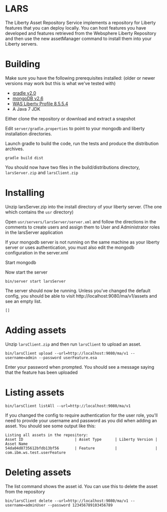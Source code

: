 # LARS

The Liberty Asset Repository Service implements a repository for Liberty features that you can deploy locally. You can host features you have developed and features retrieved from the Websphere Liberty Repository and then use the new assetManager command to install them into your Liberty servers.

# Building

Make sure you have the following prerequisites installed: (older or newer versions may work but this is what we've tested with)

* [gradle v2.0](http://gradle.org/downloads) 
* [mongoDB v2.6](https://www.mongodb.org/downloads)
* [WAS Liberty Profile 8.5.5.4](https://developer.ibm.com/wasdev/downloads/#asset/runtimes-8.5.5-wlp-developers-runtime)
* A Java 7 JDK

Either clone the repository or download and extract a snapshot

Edit `server/gradle.properties` to point to your mongodb and liberty installation directories.

Launch gradle to build the code, run the tests and produce the distribution archives.

    gradle build dist

You should now have two files in the build/distributions directory, `larsServer.zip` and `larsClient.zip`

# Installing

Unzip larsServer.zip into the install directory of your liberty server. (The one which contains the `usr` directory)

Open `usr/servers/larsServer/server.xml` and follow the directions in the comments to create users and assign them to User and Administrator roles in the larsServer application

If your mongodb server is not running on the same machine as your liberty server or uses authentication, you must also edit the mongodb configuration in the server.xml

Start mongodb

Now start the server

    bin/server start larsServer

The server should now be running. Unless you've changed the default config, you should be able to visit http://localhost:9080/ma/v1/assets and see an empty list.

    []

# Adding assets

Unzip `larsClient.zip` and then run `larsClient` to upload an asset.

    bin/larsClient upload --url=http://localhost:9080/ma/v1 --username=admin --password userFeature.esa

Enter your password when prompted. You should see a message saying that the feature has been uploaded

# Listing assets

    bin/larsClient listAll --url=http://localhost:9080/ma/v1

If you changed the config to require authentication for the user role, you'll need to provide your username and password as you did when adding an asset. You should see some output like this:

    Listing all assets in the repository:
    Asset ID                       | Asset Type      | Liberty Version | Asset Name
    54da04d8735612bfdb13bf56       | Feature         |                 | com.ibm.ws.test.userFeature

# Deleting assets

The list command shows the asset id. You can use this to delete the asset from the repository

    bin/larsClient delete --url=http://localhost:9080/ma/v1 --username=adminUser --password 123456789103456789